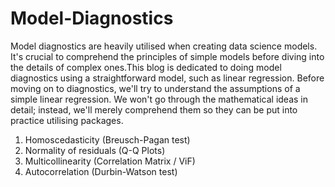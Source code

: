 # Model-Diagnostics

Model diagnostics are heavily utilised when creating data science models. It's crucial to comprehend the principles of simple models before diving into the details of complex ones.This blog is dedicated to doing model diagnostics using a straightforward model, such as linear regression. Before moving on to diagnostics, we'll try to understand the assumptions of a simple linear regression. We won't go through the mathematical ideas in detail; instead, we'll merely comprehend them so they can be put into practice utilising packages.

1. Homoscedasticity (Breusch-Pagan test)
2. Normality of residuals (Q-Q Plots)
3. Multicollinearity (Correlation Matrix / ViF)
4. Autocorrelation (Durbin-Watson test)
